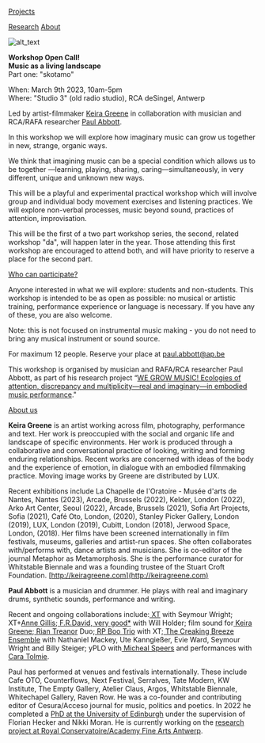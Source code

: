 <!-- NAV for all headers !-->
[Projects](https://paulabbott.net/index.html)
<!--[Future](https://paulabbott.net/future/)!-->
[Research](https://paulabbott.net/research/)
[About](https://paulabbott.net/about/)
<!-- end nav! -->

<div id="standard-text" markdown="1">

![alt_text](../assets/images/ap-gkg-skotamo.jpg)

**Workshop Open Call!**  
**Music as a living landscape**  
Part one: "skotamo"  

When: March 9th 2023, 10am-5pm  
Where: "Studio 3" (old radio studio), RCA deSingel, Antwerp

Led by artist-filmmaker [Keira Greene](https://lux.org.uk/artist/keira-greene/) in collaboration with musician and RCA/RAFA researcher [Paul Abbott](https://paulabbott.net/about/).

In this workshop we will explore how imaginary music can grow us together in new, strange, organic ways.

We think that imagining music can be a special condition which allows us to be together —learning, playing, sharing, caring—simultaneously, in very different, unique and unknown new ways.

This will be a playful and experimental practical workshop which will involve group and individual body movement exercises and listening practices. We will explore non-verbal processes, music beyond sound, practices of attention, improvisation.

This will be the first of a two part workshop series, the second, related workshop "da", will happen later in the year. Those attending this first workshop are encouraged to attend both, and will have priority to reserve a place for the second part.

<span style="text-decoration:underline;">Who can participate?</span>

Anyone interested in what we will explore: students and non-students. This workshop is intended to be as open as possible: no musical or artistic training, performance experience or language is necessary. If you have any of these, you are also welcome.

Note: this is not focused on instrumental music making - you do not need to bring any musical instrument or sound source.

For maximum 12 people. Reserve your place at <span style="text-decoration:underline;">paul.abbott@ap.be</span>

This workshop is organised by musician and RAFA/RCA researcher Paul Abbott, as part of his research project “[WE GROW MUSIC! Ecologies of attention, discrepancy and multiplicity—real and imaginary—in embodied music performance](https://www.ap-arts.be/en/research/we-grow-music-ecologies-attention-discrepancy-and-multiplicity-real-and-imaginary-embodied)."

<span style="text-decoration:underline;">About us</span>

**Keira Greene** is an artist working across film, photography, performance and text. Her work is preoccupied with the social and organic life and landscape of specific environments. Her work is produced through a collaborative and conversational practice of looking, writing and forming enduring relationships. Recent works are concerned with ideas of the body and the experience of emotion, in dialogue with an embodied filmmaking practice. Moving image works by Greene are distributed by LUX.

Recent exhibitions include La Chapelle de l'Oratoire - Musée d'arts de Nantes, Nantes (2023), Arcade, Brussels (2022), Kelder, London (2022), Arko Art Center, Seoul (2022), Arcade, Brussels (2021), Sofia Art Projects, Sofia (2021), Café Oto, London, (2020), Stanley Picker Gallery, London (2019), LUX, London (2019), Cubitt, London (2018), Jerwood Space, London, (2018). Her films have been screened internationally in film festivals, museums, galleries and artist-run spaces. She often collaborates with/performs with, dance artists and musicians. She is co-editor of the journal Metaphor as Metamorphosis. She is the performance curator for Whitstable Biennale and was a founding trustee of the Stuart Croft Foundation. [http://keiragreene.com](http://keiragreene.com)

**Paul Abbott** is a musician and drummer. He plays with real and imaginary drums, synthetic sounds, performance and writing.

Recent and ongoing collaborations include:[ XT](https://paulabbott.net/about/#) with Seymour Wright; XT+[Anne Gillis](https://paulabbott.net/about/#);[ F.R.David, very good*](https://www.uhbooks.directory/2020/03/02/f-r-david-very-good/) with Will Holder; film sound for[ Keira Greene](http://keiragreene.com/);[ Rian Treanor](http://www.riantreanor.com/) Duo;[ RP Boo Trio](https://www.cafeoto.co.uk/shop/xt-and-rp-boo-311218/) with XT;[ The Creaking Breeze Ensemble](https://www.cafeoto.co.uk/events/nathaniel-mackey-creaking-breeze-ensemble/) with Nathaniel Mackey, Ute Kanngießer, Evie Ward, Seymour Wright and Billy Steiger; yPLO with[ Micheal Speers](https://michaelspeers.net/) and performances with[ Cara Tolmie](http://caratolmie.tumblr.com/).

Paul has performed at venues and festivals internationally. These include Cafe OTO, Counterflows, Next Festival, Serralves, Tate Modern, KW Institute, The Empty Gallery, Atelier Claus, Argos, Whitstable Biennale, Whitechapel Gallery, Raven Row. He was a co-founder and contributing editor of Cesura/Acceso journal for music, politics and poetics. In 2022 he completed a [PhD at the University of Edinburgh](http://dx.doi.org/10.7488/era/2024) under the supervision of Florian Hecker and Nikki Moran. He is currently working on the [research project at Royal Conservatoire/Academy Fine Arts Antwerp](https://www.ap-arts.be/en/research/we-grow-music-ecologies-attention-discrepancy-and-multiplicity-real-and-imaginary-embodied).

</div>

